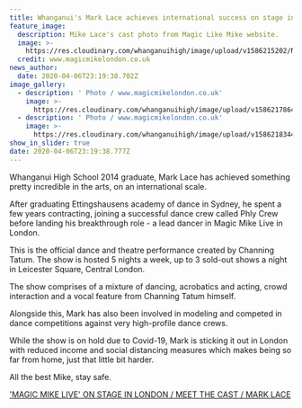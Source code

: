 ```yaml
---
title: Whanganui's Mark Lace achieves international success on stage in London
feature_image:
  description: Mike Lace's cast photo from Magic Like Mike website.
  image: >-
    https://res.cloudinary.com/whanganuihigh/image/upload/v1586215202/News/Mark_Lace.lead_dancer_in_Magic_Mike_Live_in_London_7.4.20.jpg
  credit: www.magicmikelondon.co.uk
news_author:
  date: 2020-04-06T23:19:38.702Z
image_gallery:
  - description: ' Photo / www.magicmikelondon.co.uk'
    image: >-
      https://res.cloudinary.com/whanganuihigh/image/upload/v1586217864/News/Magic_Like_Mike.falling-mob-2.jpg
  - description: ' Photo / www.magicmikelondon.co.uk'
    image: >-
      https://res.cloudinary.com/whanganuihigh/image/upload/v1586218344/News/gallery_0027_2018_11_14_Magic_Mike_Stage_Shots48170-2-Edit.jpg
show_in_slider: true
date: 2020-04-06T23:19:38.777Z
---
```

Whanganui High School 2014 graduate, Mark Lace has achieved something pretty incredible in the arts, on an international scale. 

After graduating Ettingshausens academy of dance in Sydney, he spent a few years contracting, joining a successful dance crew called Phly Crew before landing his breakthrough role - a lead dancer in Magic Mike Live in London. 

This is the official dance and theatre performance created by Channing Tatum. The show is hosted 5 nights a week, up to 3 sold-out shows a night in Leicester Square, Central London.

The show comprises of a mixture of dancing, acrobatics and acting, crowd interaction and a vocal feature from Channing Tatum himself. 

Alongside this, Mark has also been involved in modeling and competed in dance competitions against very high-profile dance crews. 

While the show is on hold due to Covid-19, Mark is sticking it out in London with reduced income and social distancing measures which makes being so far from home, just that little bit harder.

All the best Mike, stay safe. 

['MAGIC MIKE LIVE' ON STAGE IN LONDON / MEET THE CAST / MARK LACE](https://www.magicmikelondon.co.uk/cast/mark-lace)